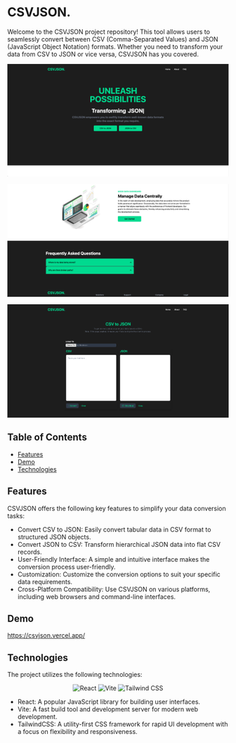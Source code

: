 # CSVJSON.

Welcome to the CSVJSON project repository! This tool allows users to seamlessly convert between CSV (Comma-Separated Values) and JSON (JavaScript Object Notation) formats. Whether you need to transform your data from CSV to JSON or vice versa, CSVJSON has you covered.

![CSVJSON Preview](./client/public/landing.png)

![CSVJSON Preview](./client/public/about.png)

![CSVJSON Preview](./client/public/convert.png)

## Table of Contents

- [Features](#features)
- [Demo](#demo)
- [Technologies](#technologies)

## Features

CSVJSON offers the following key features to simplify your data conversion tasks:

- Convert CSV to JSON: Easily convert tabular data in CSV format to structured JSON objects.
- Convert JSON to CSV: Transform hierarchical JSON data into flat CSV records.
- User-Friendly Interface: A simple and intuitive interface makes the conversion process user-friendly.
- Customization: Customize the conversion options to suit your specific data requirements.
- Cross-Platform Compatibility: Use CSVJSON on various platforms, including web browsers and command-line interfaces.

## Demo

https://csvjson.vercel.app/

## Technologies

The project utilizes the following technologies:

<div align="center">
  <img src="https://img.shields.io/badge/-React-61DAFB?logo=react&logoColor=white" alt="React" />
  <img src="https://img.shields.io/badge/-Vite-646CFF?logo=vite&logoColor=white" alt="Vite" />
  <img src="https://img.shields.io/badge/-Tailwind_CSS-38B2AC?logo=tailwind-css&logoColor=white" alt="Tailwind CSS" />
</div>



- React: A popular JavaScript library for building user interfaces.
- Vite: A fast build tool and development server for modern web development.
- TailwindCSS: A utility-first CSS framework for rapid UI development with a focus on flexibility and responsiveness.